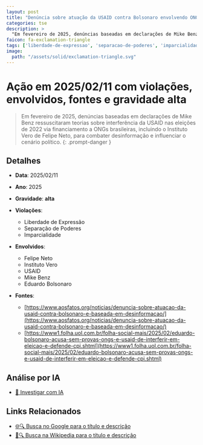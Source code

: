 ```yaml
---
layout: post
title: "Denúncia sobre atuação da USAID contra Bolsonaro envolvendo ONGs como Instituto Vero"
categories: tse
description: > 
  "Em fevereiro de 2025, denúncias baseadas em declarações de Mike Benz ressuscitaram teorias sobre interferência da USAID nas eleições de 2022 via financiamento a ONGs brasileiras, incluindo o Instituto Vero de Felipe Neto, para combater desinformação e influenciar o cenário político."
faicon: fa-exclamation-triangle
tags: ['liberdade-de-expressao', 'separacao-de-poderes', 'imparcialidade', 'felipe-neto', 'instituto-vero', 'usaid', 'mike-benz', 'eduardo-bolsonaro', 'gravidade-alta', 'interferencia-estrangeira', 'desinformacao', 'eleicoes-2022', 'censura']
image:
  path: "/assets/solid/exclamation-triangle.svg"
---
```


# Ação em 2025/02/11 com violações, envolvidos, fontes e gravidade alta

> Em fevereiro de 2025, denúncias baseadas em declarações de Mike Benz ressuscitaram teorias sobre interferência da USAID nas eleições de 2022 via financiamento a ONGs brasileiras, incluindo o Instituto Vero de Felipe Neto, para combater desinformação e influenciar o cenário político.
{: .prompt-danger }

## Detalhes
- **Data**: 2025/02/11
- **Ano**: 2025
- **Gravidade**: **alta** <i class="fas fa-exclamation-triangle"></i>

- **Violações**:
  - Liberdade de Expressão
  - Separação de Poderes
  - Imparcialidade
- **Envolvidos**:
  - Felipe Neto
  - Instituto Vero
  - USAID
  - Mike Benz
  - Eduardo Bolsonaro
- **Fontes**:
  - [https://www.aosfatos.org/noticias/denuncia-sobre-atuacao-da-usaid-contra-bolsonaro-e-baseada-em-desinformacao/](https://www.aosfatos.org/noticias/denuncia-sobre-atuacao-da-usaid-contra-bolsonaro-e-baseada-em-desinformacao/)
  - [https://www1.folha.uol.com.br/folha-social-mais/2025/02/eduardo-bolsonaro-acusa-sem-provas-ongs-e-usaid-de-interferir-em-eleicao-e-defende-cpi.shtml](https://www1.folha.uol.com.br/folha-social-mais/2025/02/eduardo-bolsonaro-acusa-sem-provas-ongs-e-usaid-de-interferir-em-eleicao-e-defende-cpi.shtml)

## Análise por IA
- [🤖 Investigar com IA](https://www.perplexity.ai/search?q=%20Den%C3%BAncia%20sobre%20atua%C3%A7%C3%A3o%20da%20USAID%20contra%20Bolsonaro%20envolvendo%20ONGs%20como%20Instituto%20Vero%20Em%20fevereiro%20de%202025%2C%20den%C3%BAncias%20baseadas%20em%20declara%C3%A7%C3%B5es%20de%20Mike%20Benz%20ressuscitaram%20teorias%20sobre%20interfer%C3%AAncia%20da%20USAID%20nas%20elei%C3%A7%C3%B5es%20de%202022%20via%20financiamento%20a%20ONGs%20brasileiras%2C%20incluindo%20o%20Instituto%20Vero%20de%20Felipe%20Neto%2C%20para%20combater%20desinforma%C3%A7%C3%A3o%20e%20influenciar%20o%20cen%C3%A1rio%20pol%C3%ADtico.%20Liberdade%20de%20Express%C3%A3o%20Separa%C3%A7%C3%A3o%20de%20Poderes%20Imparcialidade%202025%20gravidade%20alta)

## Links Relacionados
- [🌐🔍 Busca no Google para o título e descrição](https://www.google.com/search?q=%20Den%C3%BAncia%20sobre%20atua%C3%A7%C3%A3o%20da%20USAID%20contra%20Bolsonaro%20envolvendo%20ONGs%20como%20Instituto%20Vero%20Em%20fevereiro%20de%202025%2C%20den%C3%BAncias%20baseadas%20em%20declara%C3%A7%C3%B5es%20de%20Mike%20Benz%20ressuscitaram%20teorias%20sobre%20interfer%C3%AAncia%20da%20USAID%20nas%20elei%C3%A7%C3%B5es%20de%202022%20via%20financiamento%20a%20ONGs%20brasileiras%2C%20incluindo%20o%20Instituto%20Vero%20de%20Felipe%20Neto%2C%20para%20combater%20desinforma%C3%A7%C3%A3o%20e%20influenciar%20o%20cen%C3%A1rio%20pol%C3%ADtico.%20Liberdade%20de%20Express%C3%A3o%20Separa%C3%A7%C3%A3o%20de%20Poderes%20Imparcialidade%202025%20gravidade%20alta)
- [📖🔍 Busca na Wikipedia para o título e descrição](https://pt.wikipedia.org/w/index.php?search=%20Den%C3%BAncia%20sobre%20atua%C3%A7%C3%A3o%20da%20USAID%20contra%20Bolsonaro%20envolvendo%20ONGs%20como%20Instituto%20Vero%20Em%20fevereiro%20de%202025%2C%20den%C3%BAncias%20baseadas%20em%20declara%C3%A7%C3%B5es%20de%20Mike%20Benz%20ressuscitaram%20teorias%20sobre%20interfer%C3%AAncia%20da%20USAID%20nas%20elei%C3%A7%C3%B5es%20de%202022%20via%20financiamento%20a%20ONGs%20brasileiras%2C%20incluindo%20o%20Instituto%20Vero%20de%20Felipe%20Neto%2C%20para%20combater%20desinforma%C3%A7%C3%A3o%20e%20influenciar%20o%20cen%C3%A1rio%20pol%C3%ADtico.%20Liberdade%20de%20Express%C3%A3o%20Separa%C3%A7%C3%A3o%20de%20Poderes%20Imparcialidade%202025%20gravidade%20alta)

